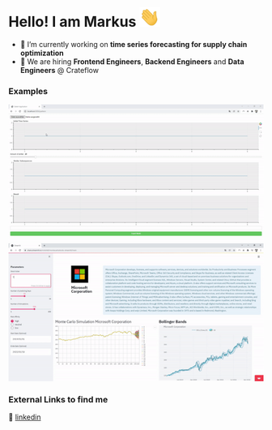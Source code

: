 <!--
**mrkshdt/mrkshdt** is a ✨ _special_ ✨ repository because its `README.md` (this file) appears on your GitHub profile.

Here are some ideas to get you started:

- 🔭 I’m currently working on ...
- 🌱 I’m currently learning ...
- 👯 I’m looking to collaborate on ...
- 🤔 I’m looking for help with ...
- 💬 Ask me about ...
- 📫 How to reach me: ...
- 😄 Pronouns: ...
- ⚡ Fun fact: ...
-->


# Hello! I am Markus <img src="https://github.com/mrkshdt/mrkshdt/blob/main/wave.gif?raw=true" width="40px">


- 🔭 I’m currently working on <b>time series forecasting for supply chain optimization</b>
- 👯 We are hiring <b>Frontend Engineers</b>, <b>Backend Engineers</b> and <b>Data Engineers</b> @ Crateflow


### Examples

<img src="https://github.com/mrkshdt/mrkshdt/blob/main/TSLounge_pattern.gif?raw=true">  



<img src="https://github.com/mrkshdt/mrkshdt/blob/main/MCSim_fin.gif?raw=true">  



### External Links to find me


👔 [linkedin][linkedin] 


[linkedin]:  https://www.linkedin.com/in/markus-heidt/


